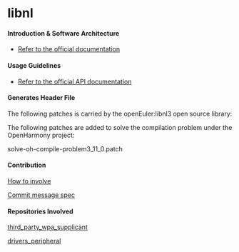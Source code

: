 # libnl

#### Introduction & Software Architecture
- [Refer to the official documentation](https://www.infradead.org/~tgr/libnl/)

#### Usage Guidelines

- [Refer to the official API documentation](https://www.infradead.org/~tgr/libnl/doc/api/group__cb.html)

#### Generates  Header File

The following patches is carried by the openEuler:libnl3 open source library:



The following patches are added to solve the compilation problem under the OpenHarmony project:

solve-oh-compile-problem3_11_0.patch

#### Contribution

[How to involve](https://gitee.com/openharmony/docs/blob/HEAD/zh-cn/contribute/参与贡献.md)

[Commit message spec](https://gitee.com/openharmony/device_qemu/wikis/Commit%20message%E8%A7%84%E8%8C%83)

#### Repositories Involved

[third_party_wpa_supplicant](https://gitee.com/openharmony/third_party_wpa_supplicant)

[drivers_peripheral](https://gitee.com/openharmony/drivers_peripheral)

